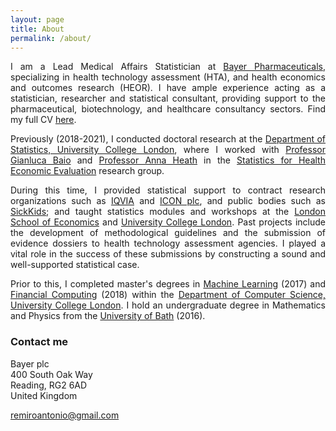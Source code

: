 ```yaml
---
layout: page
title: About
permalink: /about/
---
```


<p align="justify">I am a Lead Medical Affairs Statistician at <a href="https://pharma.bayer.com/">Bayer Pharmaceuticals</a>, specializing in health technology assessment (HTA), and health economics and outcomes research (HEOR). I have ample experience acting as a statistician, researcher and statistical consultant, providing support to the pharmaceutical, biotechnology, and healthcare consultancy sectors. Find my full CV <a href="/files/remiroazocar_CV_may22.pdf">here</a>.</p>  

<p align="justify">Previously (2018-2021), I conducted doctoral research at the <a href="https://www.ucl.ac.uk/statistics/">Department of Statistics, University College London</a>, where I worked with <a href="http://www.statistica.it/gianluca/">Professor Gianluca Baio</a> and <a href="https://sites.google.com/site/annaheathstats/">Professor Anna Heath</a> in the <a href="https://egon.stats.ucl.ac.uk/research/statistics-health-economics/">Statistics for Health Economic Evaluation</a> research group.</p> 
  
<p align="justify">During this time, I provided statistical support to contract research organizations such as <a href="https://www.iqvia.com/">IQVIA</a> and <a href="https://www.iconplc.com/">ICON plc</a>, and public bodies such as <a href="https://www.sickkids.ca/">SickKids</a>; and taught statistics modules and workshops at the <a href="https://www.lse.ac.uk/statistics">London School of Economics</a> and <a href="https://www.ucl.ac.uk/statistics/">University College London</a>. Past projects include the development of methodological guidelines and the submission of evidence dossiers to health technology assessment agencies. I played a vital role in the success of these submissions by constructing a sound and well-supported statistical case.</p> 
 
[//]: # (<p align="justify">Projects included the development of methodological guidelines, the statistical analysis of outcome data within a variety of programming languages, and the submission of evidence dossiers to health technology assessment agencies. I played a vital role in the success of these submissions by constructing a sound and well-supported statistical case.</p>) 
  
<p align="justify">Prior to this, I completed master's degrees in <a href="http://www.cs.ucl.ac.uk/prospective_students/msc_machine_learning/">Machine Learning</a> (2017) and <a href="https://www.ucl.ac.uk/prospective-students/graduate/research-degrees/financial-computing-mres-mphil-phd">Financial Computing</a> (2018) within the <a href="http://www.cs.ucl.ac.uk">Department of Computer Science, University College London</a>. I hold an undergraduate degree in Mathematics and Physics from the <a href="https://www.bath.ac.uk/">University of Bath</a> (2016).</p>

### Contact me

Bayer plc<br/>
400 South Oak Way<br/>
Reading, RG2 6AD<br/>
United Kingdom<br/>

[remiroantonio@gmail.com](mailto:remiroantonio@gmail.com)<br/>
